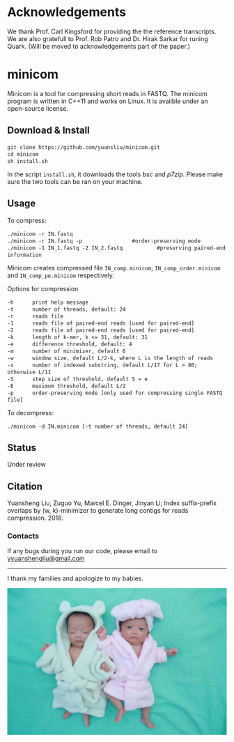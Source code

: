 # Acknowledgements
We thank Prof. Carl Kingsford for providing the the reference transcripts. We are also gratefull to Prof. Rob Patro and Dr. Hirak Sarkar for runing Quark. (Will be moved to acknowledgements part of the paper.)

# minicom

Minicom is a tool for compressing short reads in FASTQ. The minicom program is written in C++11 and works on Linux. It is availble under an open-source license.

## Download & Install

	git clone https://github.com/yuansliu/minicom.git
	cd minicom
	sh install.sh

In the script `install.sh`, it downloads the tools *bsc* and *p7zip*. Please make sure the two tools can be ran on your machine.
    
## Usage
To compress:

    ./minicom -r IN.fastq 					
    ./minicom -r IN.fastq -p 				#order-preserving mode
	./minicom -1 IN_1.fastq -2 IN_2.fastq 			#preserving paired-end information		

Minicom creates compressed file `IN_comp.minicom`, `IN_comp_order.minicom` and `IN_comp_pe.minicom` respectively.

Options for compression

	-h 		print help message
	-t 		number of threads, default: 24 
	-r 		reads file 
	-1 		reads file of paired-end reads [used for paired-end]
	-2 		reads file of paired-end reads [used for paired-end]
	-k 		length of k-mer, k <= 31, default: 31
	-e 		difference threshold, default: 4
	-m 		number of minimizer, default 6
	-w 		window size, default L/2-k, where L is the length of reads
	-s 		number of indexed substring, default L/17 for L > 80; otherwise L/11
	-S 		step size of threshold, default S = e
	-E 		maximum threshold, default L/2
	-p 		order-preserving mode [only used for compressing single FASTQ file]

To decompress:

	./minicom -d IN.minicom [-t number of threads, default 24]

## Status
Under review

## Citation
Yuansheng Liu, Zuguo Yu, Marcel E. Dinger, Jinyan Li; Index suffix-prefix overlaps by (w, k)-minimizer to generate long contigs for reads compression. 2018.

### Contacts
If any bugs during you run our code, please email to <yyuanshengliu@gmail.com>

---

I thank my families and apologize to my babies.

<img src="mybabies.jpeg">
